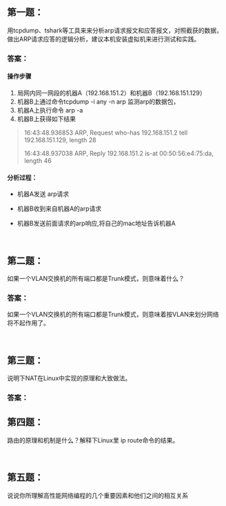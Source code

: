 ## 第一题：
用tcpdump、tshark等工具来来分析arp请求报文和应答报文，对照截获的数据，做出ARP请求应答的逻辑分析，建议本机安装虚拟机来进行测试和实践。

### 答案：

#### 操作步骤

1. 局网内同一网段的机器A（192.168.151.2）和机器B（192.168.151.129）
2. 机器B上通过命令tcpdump -i any -n arp 监测arp的数据包，
3. 机器A上执行命令 arp -a
4. 机器B上获得如下结果

> 16:43:48.936853 ARP, Request who-has 192.168.151.2 tell 192.168.151.129, length 28
>
> 16:43:48.937038 ARP, Reply 192.168.151.2 is-at 00:50:56:e4:75:da, length 46

#### 分析过程：

* 机器A发送 arp请求

* 机器B收到来自机器A的arp请求

* 机器B发送前面请求的arp响应,将自己的mac地址告诉机器A

  ​

## 第二题：

如果一个VLAN交换机的所有端口都是Trunk模式，则意味着什么？

### 答案：

如果一个VLAN交换机的所有端口都是Trunk模式，则意味着按VLAN来划分网络将不起作用了。

 

## 第三题：

说明下NAT在Linux中实现的原理和大致做法。

### 答案：



## 第四题：

路由的原理和机制是什么？解释下Linux里 ip route命令的结果。

 

## 第五题：

说说你所理解高性能网络编程的几个重要因素和他们之间的相互关系

